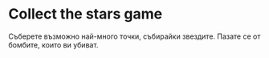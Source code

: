# Collect the stars game

Съберете възможно най-много точки, събирайки звездите. Пазате се от бомбите, които ви убиват.